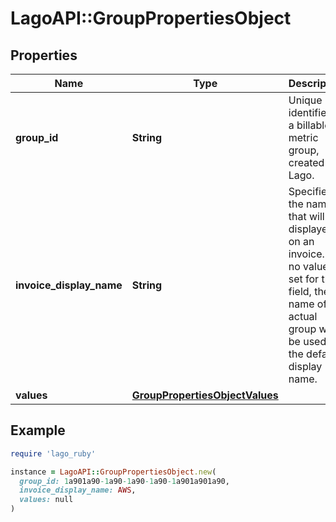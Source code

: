 # LagoAPI::GroupPropertiesObject

## Properties

| Name | Type | Description | Notes |
| ---- | ---- | ----------- | ----- |
| **group_id** | **String** | Unique identifier of a billable metric group, created by Lago. |  |
| **invoice_display_name** | **String** | Specifies the name that will be displayed on an invoice. If no value is set for this field, the name of the actual group will be used as the default display name. | [optional] |
| **values** | [**GroupPropertiesObjectValues**](GroupPropertiesObjectValues.md) |  |  |

## Example

```ruby
require 'lago_ruby'

instance = LagoAPI::GroupPropertiesObject.new(
  group_id: 1a901a90-1a90-1a90-1a90-1a901a901a90,
  invoice_display_name: AWS,
  values: null
)
```

